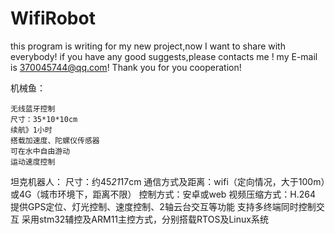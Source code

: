 # WifiRobot
this program is writing for my new project,now I want to share with everybody! if you have any good suggests,please contacts me ! my E-mail is 370045744@qq.com! Thank you for you cooperation!


机械鱼：

    无线蓝牙控制
    尺寸：35*10*10cm
    续航》1小时
    搭载加速度、陀螺仪传感器
    可在水中自由游动
    运动速度控制

坦克机器人：
        尺寸：约45*21*17cm
        通信方式及距离：wifi（定向情况，大于100m）或4G（城市环境下，距离不限）
        控制方式：安卓或web
        视频压缩方式：H.264
        提供GPS定位、灯光控制、速度控制、2轴云台交互等功能
        支持多终端同时控制交互
        采用stm32辅控及ARM11主控方式，分别搭载RTOS及Linux系统
